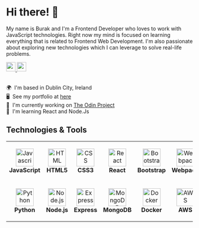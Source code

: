 Hi there! 👋
==================================

My name is Burak and I'm a Frontend Developer who loves to work with JavaScript technologies. Right now my mind is focused on learning everything that is related to Frontend Web Development. I'm also passionate about exploring new technologies which I can leverage to solve real-life problems.

<a href="https://www.linkedin.com/in/burak-kamilcelebi/" target="_blank" rel="noreferrer"> 
  <img src="https://img.shields.io/badge/linkedin-%230077B5.svg?&style=for-the-badge&logo=linkedin&logoColor=white" height=25>
</a>
<a href="mailto:burakkamilcelebi@gmail.com">
  <img src="https://img.shields.io/badge/Gmail-D14836?style=for-the-badge&logo=gmail&logoColor=white" height=25>
</a>
<br/>
<br/>


🌍  I'm based in Dublin City, Ireland <br/>
🖥️  See my portfolio at [here](https://bkcelebi.github.io/portfolio/) <br/>
🚀  I'm currently working on [The Odin Project](https://www.theodinproject.com/) <br/>
🧠  I'm learning React and Node.Js

## Technologies & Tools

<table>
  <tr>
    <td align="center" height="108" width="108">
    <img
      src="https://raw.githubusercontent.com/danielcranney/readme-generator/main/public/icons/skills/javascript-colored.svg"
      width="48"
      height="48"
      alt="Javascript"
    />
    <br /><strong>JavaScript</strong>
    </td>
    <td align="center" height="108" width="108">
      <img
        src="https://raw.githubusercontent.com/danielcranney/readme-generator/main/public/icons/skills/html5-colored.svg"
        width="48"
        height="48"
        alt="HTML"
      />
      <br /><strong>HTML5</strong>
    </td>
    <td align="center" height="108" width="108">
      <img
        src="https://raw.githubusercontent.com/danielcranney/readme-generator/main/public/icons/skills/css3-colored.svg" 
        width="48"
        height="48"
        alt="CSS"
      />
      <br /><strong>CSS3</strong>
    </td>
    <td align="center" height="108" width="108">
    <img
      src="https://cdn.jsdelivr.net/gh/devicons/devicon/icons/react/react-original.svg"
      width="48"
      height="48"
      alt="React"
    />
    <br /><strong>React</strong>
    </td>
    </td>
    <td align="center" height="108" width="108">
    <img
      src="https://cdn.jsdelivr.net/gh/devicons/devicon/icons/bootstrap/bootstrap-plain.svg"
      width="48"
      height="48"
      alt="Bootstrap"
    />
    <br /><strong>Bootstrap</strong>
    </td>
    <td align="center" height="108" width="108">
    <img
      src="https://raw.githubusercontent.com/danielcranney/readme-generator/main/public/icons/skills/webpack-colored.svg"
      width="48"
      height="48"
      alt="Webpack"
    />
    <br /><strong>Webpack</strong>
    </td>
    <td align="center" height="108" width="108">
    <img
      src="https://raw.githubusercontent.com/danielcranney/readme-generator/main/public/icons/skills/git-colored.svg"
      width="48"
      height="48"
      alt="Git"
    />
    <br /><strong>Git</strong>    
  </tr>
  <tr>
    <td align="center" height="108" width="108">
    <img
      src="https://cdn.jsdelivr.net/gh/devicons/devicon/icons/python/python-original.svg"
      width="48"
      height="48"
      alt="Python"
    />
    <br /><strong>Python</strong>
    </td>
    <td align="center" height="108" width="108">
    <img
      src="https://cdn.jsdelivr.net/gh/devicons/devicon/icons/nodejs/nodejs-original.svg"
      width="48"
      height="48"
      alt="Node.js"
    />
    <br /><strong>Node.js</strong>
    </td>
    <td align="center" height="108" width="108">
    <img
      src="https://cdn.jsdelivr.net/gh/devicons/devicon/icons/express/express-original.svg"
      width="48"
      height="48"
      alt="Express"
    />
    <br /><strong>Express</strong>
    </td>
    <td align="center" height="108" width="108">
    <img
      src="https://cdn.jsdelivr.net/gh/devicons/devicon/icons/mongodb/mongodb-original.svg"
      width="48"
      height="48"
      alt="MongoDB"
    />
    <br /><strong>MongoDB</strong>
    </td>
    <td align="center" height="108" width="108">
      <img
        src="https://cdn.jsdelivr.net/gh/devicons/devicon/icons/docker/docker-original.svg"
        width="48"
        height="48"
        alt="Docker"
      />
      <br /><strong>Docker</strong>
    </td>
    <td align="center" height="108" width="108">
      <img
        src="https://cdn.jsdelivr.net/gh/devicons/devicon/icons/amazonwebservices/amazonwebservices-original.svg"
        width="48"
        height="48"
        alt="AWS"
      />
      <br /><strong>AWS</strong>
    </td>
    
  </tr>
</table>

